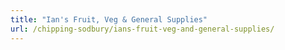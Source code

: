 ```yaml
---
title: "Ian's Fruit, Veg & General Supplies"
url: /chipping-sodbury/ians-fruit-veg-and-general-supplies/
---
```

